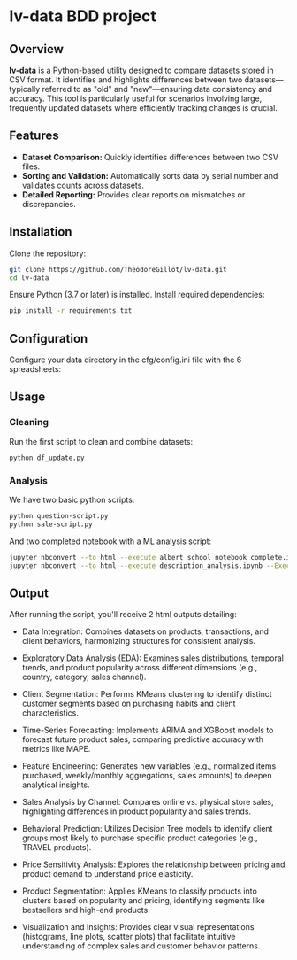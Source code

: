 # lv-data BDD project

## Overview

**lv-data** is a Python-based utility designed to compare datasets stored in CSV format. It identifies and highlights differences between two datasets—typically referred to as "old" and "new"—ensuring data consistency and accuracy. This tool is particularly useful for scenarios involving large, frequently updated datasets where efficiently tracking changes is crucial.

## Features

- **Dataset Comparison:** Quickly identifies differences between two CSV files.
- **Sorting and Validation:** Automatically sorts data by serial number and validates counts across datasets.
- **Detailed Reporting:** Provides clear reports on mismatches or discrepancies.

## Installation

Clone the repository:

```bash
git clone https://github.com/TheodoreGillot/lv-data.git
cd lv-data
```

Ensure Python (3.7 or later) is installed. Install required dependencies:

```bash
pip install -r requirements.txt
```

## Configuration

Configure your data directory in the cfg/config.ini file with the 6 spreadsheets:

## Usage

### Cleaning

Run the first script to clean and combine datasets:

```bash
python df_update.py
```

### Analysis

We have two basic python scripts:

```bash
python question-script.py
python sale-script.py
```

And two completed notebook with a ML analysis script:

```bash
jupyter nbconvert --to html --execute albert_school_notebook_complete.ipynb --ExecutePreprocessor.timeout=-1
jupyter nbconvert --to html --execute description_analysis.ipynb --ExecutePreprocessor.timeout=-1
```

## Output

After running the script, you'll receive 2 html outputs detailing:

- Data Integration: Combines datasets on products, transactions, and client behaviors, harmonizing structures for consistent analysis.

- Exploratory Data Analysis (EDA): Examines sales distributions, temporal trends, and product popularity across different dimensions (e.g., country, category, sales channel).

- Client Segmentation: Performs KMeans clustering to identify distinct customer segments based on purchasing habits and client characteristics.

- Time-Series Forecasting: Implements ARIMA and XGBoost models to forecast future product sales, comparing predictive accuracy with metrics like MAPE.

- Feature Engineering: Generates new variables (e.g., normalized items purchased, weekly/monthly aggregations, sales amounts) to deepen analytical insights.

- Sales Analysis by Channel: Compares online vs. physical store sales, highlighting differences in product popularity and sales trends.

- Behavioral Prediction: Utilizes Decision Tree models to identify client groups most likely to purchase specific product categories (e.g., TRAVEL products).

- Price Sensitivity Analysis: Explores the relationship between pricing and product demand to understand price elasticity.

- Product Segmentation: Applies KMeans to classify products into clusters based on popularity and pricing, identifying segments like bestsellers and high-end products.

- Visualization and Insights: Provides clear visual representations (histograms, line plots, scatter plots) that facilitate intuitive understanding of complex sales and customer behavior patterns.